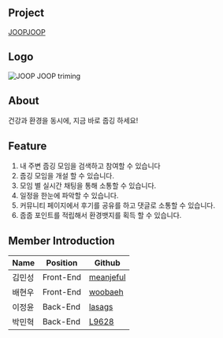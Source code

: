 ## Project
[JOOPJOOP](https://www.joopjoop.site)

## Logo

![JOOP JOOP triming](https://user-images.githubusercontent.com/96028495/171679334-d5fdcc16-b7c4-4333-b12a-950a6ee4788d.png)

## About

건강과 환경을 동시에, 지금 바로 줍깅 하세요!

## Feature

1. 내 주변 줍깅 모임을 검색하고 참여할 수 있습니다
2. 줍깅 모임을 개설 할 수 있습니다.
3. 모임 별 실시간 채팅을 통해 소통할 수 있습니다.
4. 일정을 한눈에 파악할 수 있습니다.
5. 커뮤니티 페이지에서 후기를 공유를 하고 댓글로 소통할 수 있습니다.
6. 줍줍 포인트를 적립해서 환경뱃지를 획득 할 수 있습니다.

## Member Introduction

| Name   | Position  | Github                                    |
| ------ | --------- | ----------------------------------------- |
| 김민성 | Front-End | [meanjeful](https://github.com/meanjeful) |
| 배현우 | Front-End | [woobaeh](https://github.com/woobaeh)     |
| 이정윤 | Back-End  | [lasags](https://github.com/lasags)       |
| 박민혁 | Back-End  | [L9628](https://github.com/L9628)         |
